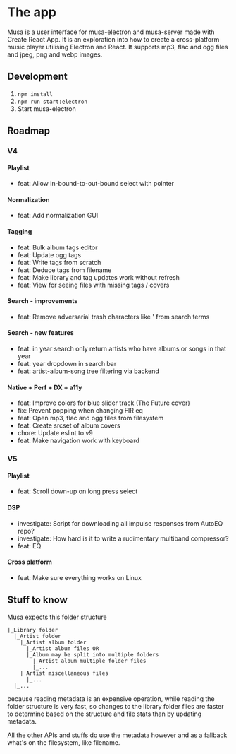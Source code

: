 # The app

Musa is a user interface for musa-electron and musa-server made with Create React App.
It is an exploration into how to create a cross-platform music player
utilising Electron and React. It supports mp3, flac and ogg files and
jpeg, png and webp images.

## Development

1. `npm install`
2. `npm run start:electron`
3. Start musa-electron

## Roadmap

### V4

#### Playlist

- feat: Allow in-bound-to-out-bound select with pointer

#### Normalization

- feat: Add normalization GUI

#### Tagging

- feat: Bulk album tags editor
- feat: Update ogg tags
- feat: Write tags from scratch
- feat: Deduce tags from filename
- feat: Make library and tag updates work without refresh
- feat: View for seeing files with missing tags / covers

#### Search - improvements

- feat: Remove adversarial trash characters like ' from search terms

#### Search - new features

- feat: in year search only return artists who have albums or songs in that year
- feat: year dropdown in search bar
- feat: artist-album-song tree filtering via backend

#### Native + Perf + DX + a11y

- feat: Improve colors for blue slider track (The Future cover)
- fix: Prevent popping when changing FIR eq
- feat: Open mp3, flac and ogg files from filesystem
- feat: Create srcset of album covers
- chore: Update eslint to v9
- feat: Make navigation work with keyboard

### V5

#### Playlist

- feat: Scroll down-up on long press select

#### DSP

- investigate: Script for downloading all impulse responses from AutoEQ repo?
- investigate: How hard is it to write a rudimentary multiband compressor?
- feat: EQ

#### Cross platform

- feat: Make sure everything works on Linux

## Stuff to know

Musa expects this folder structure

```
|_Library folder
  |_Artist folder
    |_Artist album folder
      |_Artist album files OR
      |_Album may be split into multiple folders
        |_Artist album multiple folder files
        |_...
    | Artist miscellaneous files
      |_...
  |_...
```

because reading metadata is an expensive operation, while
reading the folder structure is very fast, so changes to the library folder files
are faster to determine based on the structure and file stats than by updating metadata.

All the other APIs and stuffs do use the metadata however and as a fallback
what's on the filesystem, like filename.
